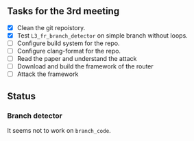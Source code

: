 Tasks for the 3rd meeting
-------------------------
- [X] Clean the git repoistory.
- [X] Test `L3_fr_branch_detector` on simple branch without loops.
- [ ] Configure build system for the repo.
- [ ] Configure clang-format for the repo.
- [ ] Read the paper and understand the attack
- [ ] Download and build the framework of the router
- [ ] Attack the framework

## Status
### Branch detector
It seems not to work on `branch_code`.